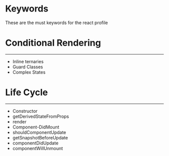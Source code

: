 # Keywords
These are the must keywords for the react profile

# Conditional Rendering #
------------------------
  * Inline ternaries
  * Guard Classes
  * Complex States

# Life Cycle #
---------------
 * Constructor
 * getDerivedStateFromProps
 * render
 * Component-DidMount
 * shouldComponentUpdate
 * getSnapshotBeforeUpdate
 * componentDidUpdate
 * componentWillUnmount
 
